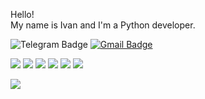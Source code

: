 <!---
AkuLinker/AkuLinker is a ✨ special ✨ repository because its `README.md` (this file) appears on your GitHub profile.
You can click the Preview link to take a look at your changes.
--->

Hello!  
My name is Ivan and I'm a Python developer.  
<div id="badges">
  <a https://t.me/akulinker">
    <img src="https://img.shields.io/badge/Telegram-blue?style=social&logo=telegram&logoColor=blue" alt="Telegram Badge"/>
  </a>
  <a href="mailto:Akulinker@gmail.com">
    <img src="https://img.shields.io/badge/Gmail-critical?style=social&logo=gmail&logoColor=critical" alt="Gmail Badge"/>
  </a>
</div>  


![](https://img.shields.io/badge/PYTHON-blue)
![](https://img.shields.io/badge/Django-green)
![](https://img.shields.io/badge/-Flask-green)
![](https://img.shields.io/badge/FastAPI-green)
![](https://img.shields.io/badge/Scrapy-green)
![](https://img.shields.io/badge/-SQLAlchemy-green)


![](https://komarev.com/ghpvc/?username=AkuLinker)
